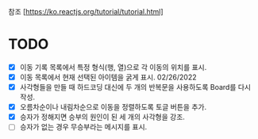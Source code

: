 참조 [https://ko.reactjs.org/tutorial/tutorial.html]

# TODO

- [x] 이동 기록 목록에서 특정 형식(행, 열)으로 각 이동의 위치를 표시. 
- [x] 이동 목록에서 현재 선택된 아이템을 굵게 표시. 02/26/2022
- [x] 사각형들을 만들 때 하드코딩 대신에 두 개의 반복문을 사용하도록 Board를 다시 작성.
- [x] 오름차순이나 내림차순으로 이동을 정렬하도록 토글 버튼을 추가.
- [x] 승자가 정해지면 승부의 원인이 된 세 개의 사각형을 강조.
- [ ] 승자가 없는 경우 무승부라는 메시지를 표시.
